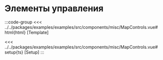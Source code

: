 # Элементы управления

<script lang="ts" setup>
import MapComponent from 'examples/src/components/misc/MapControls.vue';
</script>

<map-component/>

:::code-group
<<< ../../packages/examples/examples/src/components/misc/MapControls.vue#html{html} [Template]

<<< ../../packages/examples/examples/src/components/misc/MapControls.vue#setup{ts} [Setup]
:::
